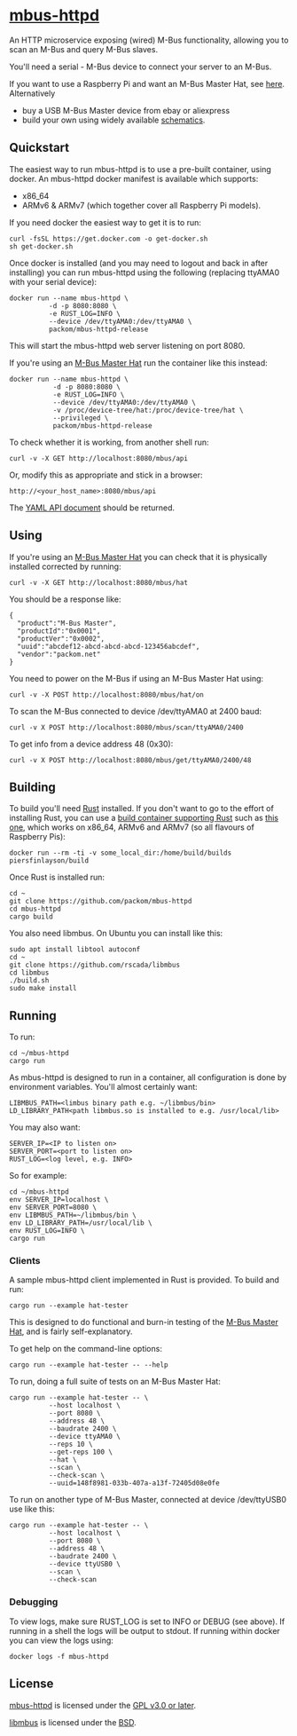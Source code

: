 # [mbus-httpd](https://github.com/packom/mbus-httpd)

An HTTP microservice exposing (wired) M-Bus functionality, allowing you to scan an M-Bus and query M-Bus slaves.

You'll need a serial - M-Bus device to connect your server to an M-Bus.

If you want to use a Raspberry Pi and want an M-Bus Master Hat, see [here](https://www.packom.net/m-bus-master-hat/).  Alternatively

* buy a USB M-Bus Master device from ebay or aliexpress
* build your own using widely available [schematics](https://otb-iot.readthedocs.io/en/latest/mbus.html).

## Quickstart

The easiest way to run mbus-httpd is to use a pre-built container, using docker.  An mbus-httpd docker manifest is available which supports:

* x86_64
* ARMv6 & ARMv7 (which together cover all Raspberry Pi models).

If you need docker the easiest way to get it is to run:

```
curl -fsSL https://get.docker.com -o get-docker.sh
sh get-docker.sh
```

Once docker is installed (and you may need to logout and back in after installing) you can run mbus-httpd using the following (replacing ttyAMA0 with your serial device):

```
docker run --name mbus-httpd \
          -d -p 8080:8080 \
          -e RUST_LOG=INFO \
          --device /dev/ttyAMA0:/dev/ttyAMA0 \
          packom/mbus-httpd-release
```

This will start the mbus-httpd web server listening on port 8080.

If you're using an [M-Bus Master Hat](https://www.packom.net/m-bus-master-hat/) run the container like this instead:

```
docker run --name mbus-httpd \
           -d -p 8080:8080 \
           -e RUST_LOG=INFO \
           --device /dev/ttyAMA0:/dev/ttyAMA0 \
           -v /proc/device-tree/hat:/proc/device-tree/hat \
           --privileged \
           packom/mbus-httpd-release
```

To check whether it is working, from another shell run:

```
curl -v -X GET http://localhost:8080/mbus/api
```

Or, modify this as appropriate and stick in a browser:

```
http://<your_host_name>:8080/mbus/api 
```

The [YAML API document](https://github.com/packom/mbus-httpd/blob/master/api/openapi.yaml) should be returned.

## Using

If you're using an [M-Bus Master Hat](https://www.packom.net/m-bus-master-hat/) you can check that it is physically installed corrected by running:

```
curl -v -X GET http://localhost:8080/mbus/hat
```

You should be a response like:

```
{
  "product":"M-Bus Master",
  "productId":"0x0001",
  "productVer":"0x0002",
  "uuid":"abcdef12-abcd-abcd-abcd-123456abcdef",
  "vendor":"packom.net"
}
```

You need to power on the M-Bus if using an M-Bus Master Hat using:

```
curl -v -X POST http://localhost:8080/mbus/hat/on
```

To scan the M-Bus connected to device /dev/ttyAMA0 at 2400 baud:

```
curl -v X POST http://localhost:8080/mbus/scan/ttyAMA0/2400
```

To get info from a device address 48 (0x30):

```
curl -v X POST http://localhost:8080/mbus/get/ttyAMA0/2400/48
```

## Building

To build you'll need [Rust](https://www.rust-lang.org/tools/install) installed.  If you don't want to go to the effort of installing Rust, you can use a [build container supporting Rust](https://piers.rocks/docker/containers/raspberry/pi/rust/cross/compile/compilation/2018/12/16/rust-compilation-for-raspberry-pi.html) such as [this one](https://hub.docker.com/r/piersfinlayson/build), which works on x86_64, ARMv6 and ARMv7 (so all flavours of Raspberry Pis):

```
docker run --rm -ti -v some_local_dir:/home/build/builds piersfinlayson/build
```

Once Rust is installed run:

```
cd ~
git clone https://github.com/packom/mbus-httpd
cd mbus-httpd
cargo build
```

You also need libmbus.  On Ubuntu you can install like this:

```
sudo apt install libtool autoconf
cd ~
git clone https://github.com/rscada/libmbus
cd libmbus
./build.sh
sudo make install
```

## Running

To run:

```
cd ~/mbus-httpd
cargo run
```

As mbus-httpd is designed to run in a container, all configuration is done by environment variables.  You'll almost certainly want:

```
LIBMBUS_PATH=<limbus binary path e.g. ~/libmbus/bin>
LD_LIBRARY_PATH<path libmbus.so is installed to e.g. /usr/local/lib>
```

You may also want:

```
SERVER_IP=<IP to listen on>
SERVER_PORT=<port to listen on>
RUST_LOG=<log level, e.g. INFO>
```

So for example:

```
cd ~/mbus-httpd
env SERVER_IP=localhost \
env SERVER_PORT=8080 \
env LIBMBUS_PATH=~/libmbus/bin \
env LD_LIBRARY_PATH=/usr/local/lib \
env RUST_LOG=INFO \
cargo run
```

### Clients

A sample mbus-httpd client implemented in Rust is provided.  To build and run:

```
cargo run --example hat-tester
```

This is designed to do functional and burn-in testing of the [M-Bus Master Hat](https://www.packom.net/m-bus-master-hat/), and is fairly self-explanatory.

To get help on the command-line options:

```
cargo run --example hat-tester -- --help
```

To run, doing a full suite of tests on an M-Bus Master Hat:

```
cargo run --example hat-tester -- \
          --host localhost \
          --port 8080 \
          --address 48 \
          --baudrate 2400 \
          --device ttyAMA0 \
          --reps 10 \
          --get-reps 100 \
          --hat \
          --scan \
          --check-scan \
          --uuid=148f8981-033b-407a-a13f-72405d08e0fe
```

To run on another type of M-Bus Master, connected at device /dev/ttyUSB0 use like this:

```
cargo run --example hat-tester -- \
          --host localhost \
          --port 8080 \
          --address 48 \
          --baudrate 2400 \
          --device ttyUSB0 \
          --scan \
          --check-scan
```

### Debugging

To view logs, make sure RUST_LOG is set to INFO or DEBUG (see above).  If running in a shell the logs will be output to stdout.  If running within docker you can view the logs using:

```
docker logs -f mbus-httpd
```

## License

[mbus-httpd](https://github.com/packom/mbus-httpd) is licensed under the [GPL v3.0 or later](https://github.com/packom/mbus-httpd/blob/master/LICENSE).

[libmbus](https://github.com/rscada/libmbus) is licensed under the [BSD](https://github.com/rscada/libmbus/blob/master/LICENSE).
